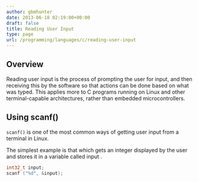 ```yaml
---
author: gbmhunter
date: 2013-06-18 02:19:00+00:00
draft: false
title: Reading User Input
type: page
url: /programming/languages/c/reading-user-input
---
```


## Overview

Reading user input is the process of prompting the user for input, and then receiving this by the software so that actions can be done based on what was typed. This applies more to C programs running on Linux and other terminal-capable architectures, rather than embedded microcontrollers.

## Using scanf()

`scanf()`  is one of the most common ways of getting user input from a terminal in Linux.

The simplest example is that which gets an integer displayed by the user and stores it in a variable called input .

```c
int32_t input;
scanf ("%d", &input);
```